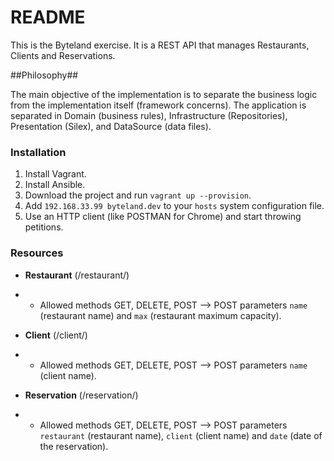 # README #

This is the Byteland exercise. It is a REST API that manages Restaurants, Clients and Reservations.

##Philosophy##

The main objective of the implementation is to separate the business logic from the implementation
itself (framework concerns). The application is separated in Domain (business rules), Infrastructure
(Repositories), Presentation (Silex), and DataSource (data files).

### Installation ###

1. Install Vagrant.
2. Install Ansible.
3. Download the project and run `vagrant up --provision`.
4. Add `192.168.33.99 byteland.dev` to your `hosts` system configuration file.
5. Use an HTTP client (like POSTMAN for Chrome) and start throwing petitions.

### Resources ###

* **Restaurant** (/restaurant/)
* * Allowed methods GET, DELETE, POST
   --> POST parameters `name` (restaurant name) and `max` (restaurant maximum capacity).

* **Client** (/client/)
* * Allowed methods GET, DELETE, POST
   --> POST parameters `name` (client name).

* **Reservation** (/reservation/)
* * Allowed methods GET, DELETE, POST
  --> POST parameters `restaurant` (restaurant name), `client` (client name) and `date` (date of the reservation).